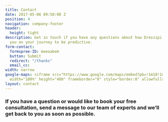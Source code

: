 ```yaml
---
title: Contact
date: 2017-05-06 09:50:00 Z
position: 4
navigation: company-footer
header:
  height: tight
description: Get in touch if you have any questions about how Dressipi can help start
  you on your journey to be predictive.
form-contact:
  formspree-ID: meeaabem
  button: Submit
  redirect: "/thanks"
  email_cc: 
width: narrow
google-maps: <iframe src="https://www.google.com/maps/embed?pb=!1m18!1m12!1m3!1d2482.711712189428!2d-0.14440268442472518!3d51.51850477963702!2m3!1f0!2f0!3f0!3m2!1i1024!2i768!4f13.1!3m3!1m2!1s0x48761ad5966688f5%3A0x7f597ce753ed6230!2s85%20Great%20Portland%20St%2C%20London%20W1W%207LT!5e0!3m2!1sen!2suk!4v1593432508487!5m2!1sen!2suk"
  width="100%" height="480" frameborder="0" style="border:0" allowfullscreen></iframe>
layout: contact
---
```


### If you have a question or would like to book your free consultation, send a message to our team of experts and we’ll get back to you as soon as possible.